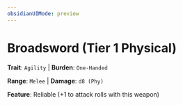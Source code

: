 ```yaml
---
obsidianUIMode: preview
---
```

# Broadsword (Tier 1 Physical)

**Trait**: `Agility` | **Burden**: `One-Handed`

**Range**: `Melee` | **Damage**: `d8 (Phy)`

**Feature**: Reliable (+1 to attack rolls with this weapon)